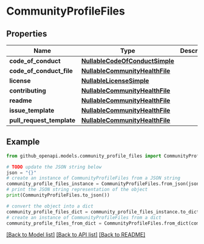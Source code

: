 # CommunityProfileFiles


## Properties

Name | Type | Description | Notes
------------ | ------------- | ------------- | -------------
**code_of_conduct** | [**NullableCodeOfConductSimple**](NullableCodeOfConductSimple.md) |  | 
**code_of_conduct_file** | [**NullableCommunityHealthFile**](NullableCommunityHealthFile.md) |  | 
**license** | [**NullableLicenseSimple**](NullableLicenseSimple.md) |  | 
**contributing** | [**NullableCommunityHealthFile**](NullableCommunityHealthFile.md) |  | 
**readme** | [**NullableCommunityHealthFile**](NullableCommunityHealthFile.md) |  | 
**issue_template** | [**NullableCommunityHealthFile**](NullableCommunityHealthFile.md) |  | 
**pull_request_template** | [**NullableCommunityHealthFile**](NullableCommunityHealthFile.md) |  | 

## Example

```python
from github_openapi.models.community_profile_files import CommunityProfileFiles

# TODO update the JSON string below
json = "{}"
# create an instance of CommunityProfileFiles from a JSON string
community_profile_files_instance = CommunityProfileFiles.from_json(json)
# print the JSON string representation of the object
print(CommunityProfileFiles.to_json())

# convert the object into a dict
community_profile_files_dict = community_profile_files_instance.to_dict()
# create an instance of CommunityProfileFiles from a dict
community_profile_files_from_dict = CommunityProfileFiles.from_dict(community_profile_files_dict)
```
[[Back to Model list]](../README.md#documentation-for-models) [[Back to API list]](../README.md#documentation-for-api-endpoints) [[Back to README]](../README.md)


